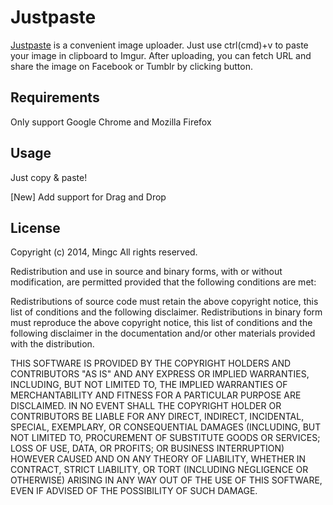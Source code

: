 # Justpaste
[Justpaste](http://justpaste.mingc.org) is a convenient image uploader. Just use ctrl(cmd)+v to paste your image in clipboard to Imgur. After uploading, you can fetch URL and share the image on Facebook or Tumblr by clicking button.

## Requirements
Only support Google Chrome and Mozilla Firefox

## Usage
Just copy & paste!

[New] Add support for Drag and Drop

## License
Copyright (c) 2014, Mingc All rights reserved.

Redistribution and use in source and binary forms, with or without modification, are permitted provided that the following conditions are met:

Redistributions of source code must retain the above copyright notice, this list of conditions and the following disclaimer. Redistributions in binary form must reproduce the above copyright notice, this list of conditions and the following disclaimer in the documentation and/or other materials provided with the distribution.

THIS SOFTWARE IS PROVIDED BY THE COPYRIGHT HOLDERS AND CONTRIBUTORS "AS IS" AND ANY EXPRESS OR IMPLIED WARRANTIES, INCLUDING, BUT NOT LIMITED TO, THE IMPLIED WARRANTIES OF MERCHANTABILITY AND FITNESS FOR A PARTICULAR PURPOSE ARE DISCLAIMED. IN NO EVENT SHALL THE COPYRIGHT HOLDER OR CONTRIBUTORS BE LIABLE FOR ANY DIRECT, INDIRECT, INCIDENTAL, SPECIAL, EXEMPLARY, OR CONSEQUENTIAL DAMAGES (INCLUDING, BUT NOT LIMITED TO, PROCUREMENT OF SUBSTITUTE GOODS OR SERVICES; LOSS OF USE, DATA, OR PROFITS; OR BUSINESS INTERRUPTION) HOWEVER CAUSED AND ON ANY THEORY OF LIABILITY, WHETHER IN CONTRACT, STRICT LIABILITY, OR TORT (INCLUDING NEGLIGENCE OR OTHERWISE) ARISING IN ANY WAY OUT OF THE USE OF THIS SOFTWARE, EVEN IF ADVISED OF THE POSSIBILITY OF SUCH DAMAGE.
